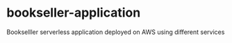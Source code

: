 # bookseller-application
Bookselller serverless application deployed on AWS using different services
